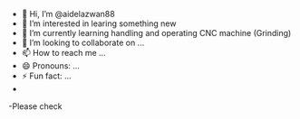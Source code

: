 - 👋 Hi, I’m @aidelazwan88
- 👀 I’m interested in learing something new
- 🌱 I’m currently learning handling and operating CNC machine (Grinding)
- 💞️ I’m looking to collaborate on ...
- 📫 How to reach me ...
- 😄 Pronouns: ...
- ⚡ Fun fact: ...
- 
-Please check
<!---
aidelazwan88/aidelazwan88 is a ✨ special ✨ repository because its `README.md` (this file) appears on your GitHub profile.
You can click the Preview link to take a look at your changes.
--->
